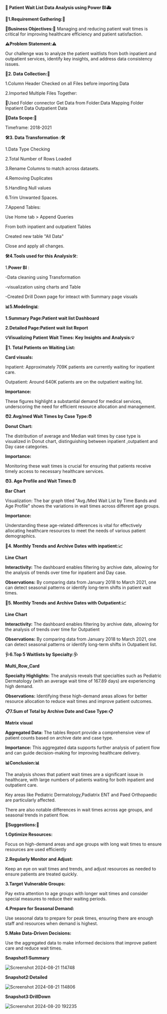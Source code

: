 **🏥 Patient Wait List Data Analysis using Power BI🚑**

 **📝1.Requirement Gathering:📝** 

**💼Business Objectives:💼**
Managing and reducing patient wait times is critical for improving healthcare efficiency and patient satisfaction. 

**⚠️Problem Statement:⚠️**

Our challenge was to analyze the patient waitlists from both inpatient and outpatient services, identify key insights, and address data consistency issues.

**📂2. Data Collection:📂**

1.Column Header Checked on all Files before importing Data 

2.Imported Multiple Files Together: 

📂Used Folder connector
Get Data from Folder:Data Mapping Folder
Inpatient Data
Outpatient Data

**📅Data Scope:📅**

Timeframe: 2018-2021

**🛠️3. Data Transformation :🛠️**

 1.Data Type Checking

 2.Total Number of Rows Loaded

 3.Rename Columns to match across datasets.

 4.Removing Duplicates

 5.Handling Null values

 6.Trim Unwanted Spaces.

 7.Append Tables:

 Use Home tab > Append Queries

 From both inpatient and outpatient Tables

 Created new table "All Data"

 Close and apply all changes.

**🛠️4.Tools used for this Analysis**🛠️:

 1.**Power BI** :

  -Data cleaning using Transformation

  -visualization using charts and Table

  -Created Drill Down page for inteact with Summary page visuals

**📊5.Modeling📊**:

**1.Summary Page:Patient wait list Dashboard**

**2.Detailed Page:Patient wait list Report**


**💡Visualizing Patient Wait Times: Key Insights and Analysis:💡**

👥**1. Total Patients on Waiting List:**

**Card visuals:**

Inpatient: Approximately 709K patients are currently waiting for inpatient care.

Outpatient: Around 640K patients are on the outpatient waiting list.

**Importance:**

These figures highlight a substantial demand for medical services, underscoring the need for efficient resource allocation and management.

**⏰2.Avg/med Wait Times by Case Type:⏰**

**Donut Chart:**

The distribution of average and Median wait times by case type is visualized in Donut chart, distinguishing between inpatient ,outpatient and Day case categories.

**Importance:**

Monitoring these wait times is crucial for ensuring that patients receive timely access to necessary healthcare services.

**⏰3. Age Profile and Wait Times:⏰**

**Bar Chart**

Visualization: The bar graph titled "Avg./Med Wait List by Time Bands and Age Profile" shows the variations in wait times across different age groups.

**Importance:**

 Understanding these age-related differences is vital for effectively allocating healthcare resources to meet the needs of various patient demographics.

**📅4. Monthly Trends and Archive Dates with inpatient:📈**

**Line Chart**

**Interactivity:** The dashboard enables filtering by archive date, allowing for the analysis of trends over time for inpatient and Day case.

**Observations:** By comparing data from January 2018 to March 2021, one can detect seasonal patterns or identify long-term shifts in patient wait times.

**📅5. Monthly Trends and Archive Dates with Outpatient:📈**

**Line Chart**

**Interactivity:** The dashboard enables filtering by archive date, allowing for the analysis of trends over time for Outpatient 

**Observations:** By comparing data from January 2018 to March 2021, one can detect seasonal patterns or identify long-term shifts in Outpatient list.

**🩺6.Top 5 Waitlists by Specialty:🩺**

**Multi_Row_Card**

**Specialty Highlights:** The analysis reveals that specialties such as Pediatric Dermatology (with an average wait time of 167.89 days) are experiencing high demand.

**Observations:** Identifying these high-demand areas allows for better resource allocation to reduce wait times and improve patient outcomes.

**📋7.Sum of Total by Archive Date and Case Type:📋**

**Matrix visual**

**Aggregated Data:** The tables Report provide a comprehensive view of patient counts based on archive date and case type.

**Importance:** This aggregated data supports further analysis of patient flow and can guide decision-making for improving healthcare delivery.

**📊Conclusion:📊**

The analysis shows that patient wait times are a significant issue in healthcare, with large numbers of patients waiting for both inpatient and outpatient care. 

Key areas like Pediatric Dermatology,Padiatrix ENT and Paed Orthopaedic are particularly affected. 

There are also notable differences in wait times across age groups, and seasonal trends in patient flow.


**📝Suggestions:📝**

**1.Optimize Resources:**

Focus on high-demand areas and age groups with long wait times to ensure resources are used efficiently

**2.Regularly Monitor and Adjust:**

Keep an eye on wait times and trends, and adjust resources as needed to ensure patients are treated quickly.

**3.Target Vulnerable Groups:**

Pay extra attention to age groups with longer wait times and consider special measures to reduce their waiting periods.

**4.Prepare for Seasonal Demand:**

Use seasonal data to prepare for peak times, ensuring there are enough staff and resources when demand is highest.

**5.Make Data-Driven Decisions:**

Use the aggregated data to make informed decisions that improve patient care and reduce wait times.




**Snapshot1:Summary**

![Screenshot 2024-08-21 114748](https://github.com/user-attachments/assets/cad41c9b-4cba-4a36-88c7-d223c3008140)



**Snapshot2:Detailed**

![Screenshot 2024-08-21 114806](https://github.com/user-attachments/assets/7eb97c73-3f4d-4f48-b167-b85ea75df0d2)


**Snapshot3:DrillDown**

![Screenshot 2024-08-20 192235](https://github.com/user-attachments/assets/c78a9bdb-7bdc-4601-b80d-78201c325f58)
